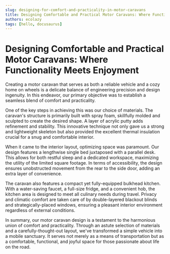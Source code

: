```yaml
---
slug: designing-for-comfort-and-practicality-in-motor-caravans
title: Designing Comfortable and Practical Motor Caravans: Where Functionality Meets Enjoyment
authors: ecolazy
tags: [hello, docusaurus]
---
```


# Designing Comfortable and Practical Motor Caravans: Where Functionality Meets Enjoyment

Creating a motor caravan that serves as both a reliable vehicle and a cozy home on wheels is a delicate balance of engineering precision and design ingenuity. In this endeavor, our primary objective was to establish a seamless blend of comfort and practicality.

One of the key steps in achieving this was our choice of materials. The caravan's structure is primarily built with spray foam, skillfully molded and sculpted to create the desired shape. A layer of acrylic putty adds refinement and stability. This innovative technique not only gave us a strong and lightweight skeleton but also provided the excellent thermal insulation crucial for a snug and comfortable interior.

When it came to the interior layout, optimizing space was paramount. Our design features a lengthwise single bed juxtaposed with a parallel desk. This allows for both restful sleep and a dedicated workspace, maximizing the utility of the limited square footage. In terms of accessibility, the design ensures unobstructed movement from the rear to the side door, adding an extra layer of convenience.

The caravan also features a compact yet fully-equipped bulkhead kitchen. With a water-saving faucet, a full-size fridge, and a convenient hob, the kitchen area is designed to meet all culinary needs during travel. Privacy and climatic comfort are taken care of by double-layered blackout blinds and strategically-placed windows, ensuring a pleasant interior environment regardless of external conditions.

In summary, our motor caravan design is a testament to the harmonious union of comfort and practicality. Through an astute selection of materials and a carefully-thought-out layout, we've transformed a simple vehicle into a mobile sanctuary. It serves not merely as a means of transportation but as a comfortable, functional, and joyful space for those passionate about life on the road.